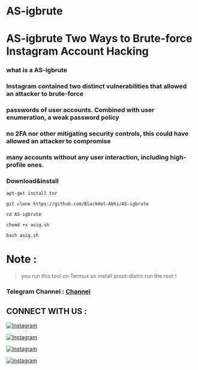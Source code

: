 # AS-igbrute

# AS-igbrute Two Ways to Brute-force Instagram Account Hacking

### what is a AS-igbrute

### Instagram contained two distinct vulnerabilities that allowed an attacker to brute-force

### passwords of user accounts. Combined with user enumeration, a weak password policy

### no 2FA nor other mitigating security controls, this could have allowed an attacker to compromise 

### many accounts without any user interaction, including high-profile ones. 

### Download&install

`apt-get install tor`

`git clone https://github.com/BlackHat-Abhi/AS-igbrute `

`cd AS-igbrute`

`chomd +x asig.sh`

`bash asig.sh`

# Note :

> you run this tool on Termux so install proot-distro run the root !

### Telegram Channel : [Channel](https://t.me/BlackHat_HackerX)

## CONNECT WITH US :

[![Instagram](https://img.shields.io/badge/INSTAGRAM-FOLLOW-red?style=for-the-badge&logo=instagram)](https://instagram.com/blackhat_abhi)

[![Instagram](https://img.shields.io/badge/TELEGRAM-GROUP-red?style=for-the-badge&logo=telegram)](https://t.me/HackerX_Termux_Help)

[![Instagram](https://img.shields.io/badge/TELEGRAM-CHANNEL-red?style=for-the-badge&logo=telegram)](https://t.me/Blackhat_HackerX)

[![Instagram](https://img.shields.io/badge/WHATSAPP-JOINGROUP-red?style=for-the-badge&logo=whatsapp)](https://bit.ly/3ZdOp24)

  
